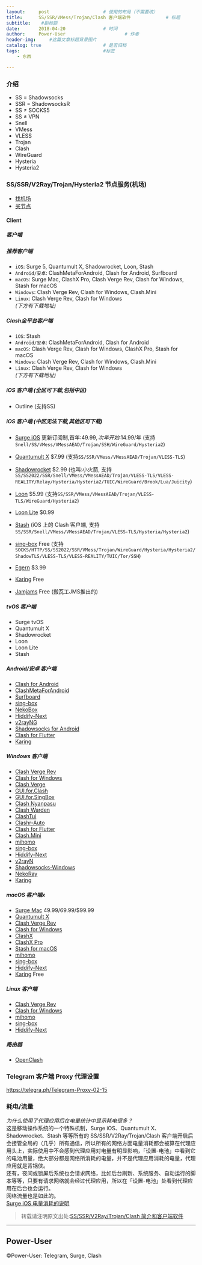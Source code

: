 ```yaml
---
layout:     post                    # 使用的布局（不需要改）
title:      SS/SSR/VMess/Trojan/Clash 客户端软件             # 标题 
subtitle:    #副标题
date:       2018-04-20              # 时间
author:     Power-User                      # 作者
header-img:     #这篇文章标题背景图片
catalog: true                       # 是否归档
tags:                               #标签
    - 东西

---
```


### 介绍
- SS = Shadowsocks
- SSR = ShadowsocksR
- SS ≠ SOCKS5
- SS ≠ VPN
- Snell
- VMess
- VLESS
- Trojan
- Clash
- WireGuard
- Hysteria
- Hysteria2


### SS/SSR/V2Ray/Trojan/Hysteria2 节点服务(机场)
* [找机场](https://telegra.ph/jichang-11-22)
* [买节点](https://telegra.ph/jichang-11-22)


#### Client

##### 客户端

##### 推荐客户端
- `iOS`: Surge 5, Quantumult X, Shadowrocket, Loon, Stash
- `Android/安卓`: ClashMetaForAndroid, Clash for Android, Surfboard
- `macOS`: Surge Mac, ClashX Pro, Clash Verge Rev, Clash for Windows, Stash for macOS
- `Windows`: Clash Verge Rev, Clash for Windows, Clash.Mini
- `Linux`: Clash Verge Rev, Clash for Windows
<br>*(下方有下载地址)*

##### Clash全平台客户端
- `iOS`: Stash
- `Android/安卓`: ClashMetaForAndroid, Clash for Android
- `macOS`: Clash Verge Rev, Clash for Windows, ClashX Pro, Stash for macOS
- `Windows`: Clash Verge Rev, Clash for Windows, Clash.Mini
- `Linux`: Clash Verge Rev, Clash for Windows
<br>*(下方有下载地址)*

##### iOS 客户端 (全区可下载,包括中区)
- Outline (支持SS)

##### iOS 客户端 (中区无法下载,其他区可下载)

- [Surge iOS](https://apps.apple.com/us/app/id1442620678?l=zh-cn) 更新订阅制,首年:$49.99,次年开始:$14.99/年 (支持`Snell/SS/VMess/VMessAEAD/Trojan/SSH/WireGuard/Hysteria2`)

- [Quantumult X](https://apps.apple.com/us/app/quantumult-x/id1443988620?l=zh-cn&platform=iphone)  $7.99 (支持`SS/SSR/VMess/VMessAEAD/Trojan/VLESS-TLS`)

- [Shadowrocket](https://apps.apple.com/us/app/shadowrocket/id932747118?l=zh-cn) $2.99 (也叫:小火箭, 支持`SS/SS2022/SSR/Snell/VMess/VMessAEAD/Trojan/VLESS-TLS/VLESS-REALITY/Relay/Hysteria/Hysteria2/TUIC/WireGuard/Brook/Lua/Juicity`)

- [Loon](https://apps.apple.com/us/app/loon/id1373567447?l=zh-cn) $5.99 (支持`SS/SSR/VMess/VMessAEAD/Trojan/VLESS-TLS/WireGuard/Hysteria2`)

- [Loon Lite](https://apps.apple.com/us/app/loon-lite/id6444029612?l=zh-cn)  $0.99

- [Stash](https://apps.apple.com/us/app/stash-proxy-utility/id1596063349?l=zh-cn) (iOS 上的 Clash 客户端, 支持`SS/SSR/Snell/VMess/VMessAEAD/Trojan/VLESS-TLS/Hysteria/Hysteria2`)

- [sing-box](https://apps.apple.com/us/app/sing-box/id6451272673?l=zh-cn) Free (支持`SOCKS/HTTP/SS/SS2022/SSR/VMess/Trojan/WireGuard/Hysteria/Hysteria2/ShadowTLS/VLESS-TLS/VLESS-REALITY/TUIC/Tor/SSH`)

- [Egern](https://apps.apple.com/us/app/egern/id1616105820?l=zh-cn) $3.99

- [Karing](https://apps.apple.com/us/app/karing/id6472431552) Free

- [Jamjams](https://apps.apple.com/us/app/jamjams/id6477182037) Free (搬瓦工JMS推出的)

##### tvOS 客户端
- Surge tvOS
- Quantumult X
- Shadowrocket
- Loon
- Loon Lite
- Stash

##### Android/安卓 客户端
- [Clash for Android](https://mega.nz/folder/ou9jjJhb#IqFnaxXGNNcDZdxArULIeg)
- [ClashMetaForAndroid](https://github.com/MetaCubeX/ClashMetaForAndroid/releases)
- [Surfboard](https://t.me/surfboardnews)
- [sing-box](https://github.com/SagerNet/sing-box/releases)
- [NekoBox](https://github.com/MatsuriDayo/NekoBoxForAndroid)
- [Hiddify-Next](https://github.com/hiddify/hiddify-next/releases)
- [v2rayNG](https://github.com/2dust/v2rayNG/releases)
- [Shadowsocks for Android](https://github.com/shadowsocks/shadowsocks-android)
- [Clash for Flutter](https://github.com/mapleafgo/clash-for-flutter/releases)
- [Karing](https://github.com/KaringX/karing/releases/)

##### Windows 客户端
- [Clash Verge Rev](https://github.com/clash-verge-rev/clash-verge-rev/releases)
- [Clash for Windows](https://mega.nz/folder/ou9jjJhb#IqFnaxXGNNcDZdxArULIeg)
- [Clash Verge](https://github.com/zzzgydi/clash-verge/releases)
- [GUI.for.Clash](https://github.com/GUI-for-Cores/GUI.for.Clash/releases)
- [GUI.for.SingBox](https://github.com/GUI-for-Cores/GUI.for.SingBox/releases)
- [Clash Nyanpasu](https://github.com/keiko233/clash-nyanpasu/releases)
- [Clash Warden](https://github.com/dream7180/ClashWarden/releases)
- [ClashTui](https://github.com/JohanChane/clashtui/releases)
- [Clashr-Auto](https://github.com/ClashrAuto/Clashr-Auto-Desktop/releases)
- [Clash for Flutter](https://github.com/mapleafgo/clash-for-flutter/releases)
- [Clash.Mini](https://github.com/MetaCubeX/Clash.Mini/releases)
- [mihomo](https://github.com/MetaCubeX/mihomo/releases)
- [sing-box](https://github.com/SagerNet/sing-box)
- [Hiddify-Next](https://github.com/hiddify/hiddify-next/releases)
- [v2rayN](https://github.com/2dust/v2rayN/releases)
- [Shadowsocks-Windows](https://github.com/shadowsocks/shadowsocks-windows/releases)
- [NekoRay](https://github.com/Matsuridayo/nekoray/releases)
- [Karing](https://github.com/KaringX/karing/releases/)

##### macOS 客户端x
- [Surge Mac](https://nssurge.com/buy_now) $49.99/$69.99/$99.99
- [Quantumult X](https://apps.apple.com/us/app/quantumult-x/id1443988620?l=zh-cn&platform=mac)
- [Clash Verge Rev](https://github.com/clash-verge-rev/clash-verge-rev/releases)
- [Clash for Windows](https://mega.nz/folder/ou9jjJhb#IqFnaxXGNNcDZdxArULIeg)
- [ClashX](https://mega.nz/folder/ou9jjJhb#IqFnaxXGNNcDZdxArULIeg)
- [ClashX Pro](https://mega.nz/folder/ou9jjJhb#IqFnaxXGNNcDZdxArULIeg)
- [Stash for macOS](https://stash.ws/macos/pricing/)
- [mihomo](https://github.com/MetaCubeX/mihomo/releases)
- [sing-box](https://github.com/SagerNet/sing-box)
- [Hiddify-Next](https://github.com/hiddify/hiddify-next/releases)
- [Karing](https://apps.apple.com/us/app/karing/id6472431552) Free

##### Linux 客户端
- [Clash Verge Rev](https://github.com/clash-verge-rev/clash-verge-rev/releases)
- [Clash for Windows](https://mega.nz/folder/ou9jjJhb#IqFnaxXGNNcDZdxArULIeg)
- [mihomo](https://github.com/MetaCubeX/mihomo/releases)
- [sing-box](https://github.com/SagerNet/sing-box)
- [Hiddify-Next](https://github.com/hiddify/hiddify-next/releases)

##### 路由器
- [OpenClash](https://github.com/vernesong/OpenClash/wiki)


### Telegram 客户端 Proxy 代理设置
<https://telegra.ph/Telegram-Proxy-02-15>

### 耗电/流量
*为什么使用了代理应用后在电量统计中显示耗电很多？*
<br/>
这是移动操作系统的一个特殊机制，Surge iOS、Quantumult X、Shadowrocket、Stash 等等所有的 SS/SSR/V2Ray/Trojan/Clash 客户端开启后会接管全局的（几乎）所有通信，所以所有的网络方面电量消耗都会被算在代理应用头上，实际使用中不会感到代理应用对电量有明显影响，「设置-电池」中看到它的电池用量，绝大部分都是网络所消耗的电量，并不是代理应用消耗的电量，代理应用就是背锅侠。
<br>
还有，夜间或锁屏后系统也会请求网络，比如后台刷新、系统服务、自动运行的脚本等等，只要有请求网络就会经过代理应用，所以在「设置-电池」处看到代理应用在后台也会运行。
<br>
网络流量也是如此的。
<br>
[Surge iOS 电量消耗的说明](https://kb.nssurge.com/surge-knowledge-base/v/zh/faq/common-faqs)


> 转载请注明原文出处:[SS/SSR/V2Ray/Trojan/Clash 简介和客户端软件](https://congcong0806.github.io/2018/04/20/SS)

- - - -

## Power-User
&copy;Power-User: Telegram, Surge, Clash
